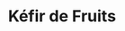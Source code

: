---
layout: recette-v2
categories: [recettes]
hidden: true
lang: fr
sitemap: true
title: Kéfir de Fruits
type: fermentation
---